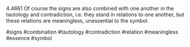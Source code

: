 4.4661 Of course the signs are also combined with one another in the tautology and contradiction, i.e. they stand in relations to one another, but these relations are meaningless, unessential to the symbol.

#signs #combination #tautology #contradiction #relation #meaningless #essence #symbol 